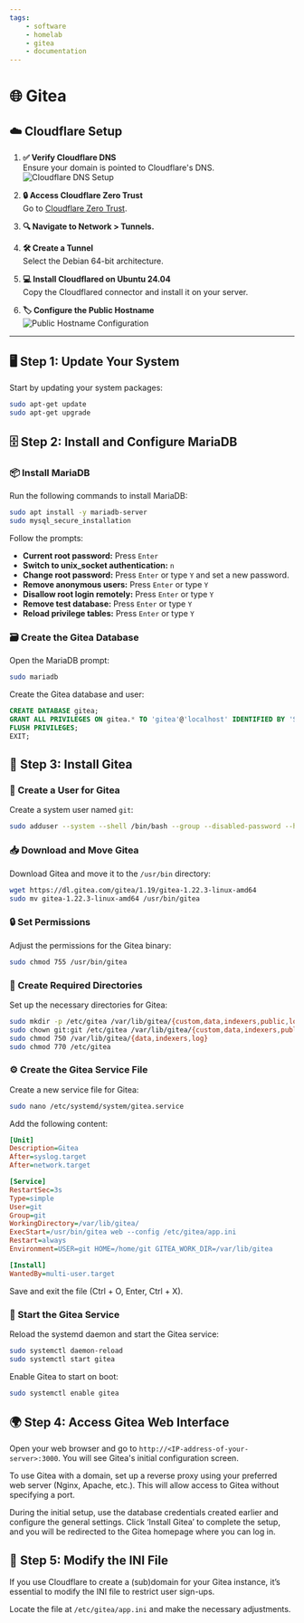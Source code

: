 ```yaml
---
tags:
    - software
    - homelab
    - gitea
    - documentation
---
```

# 🌐 Gitea

## ☁️ Cloudflare Setup

1. **✅ Verify Cloudflare DNS**  
   Ensure your domain is pointed to Cloudflare's DNS.  
   ![Cloudflare DNS Setup](https://github.com/user-attachments/assets/25d76502-6cfe-4c63-8c04-1a287376c9f8)

2. **🔒 Access Cloudflare Zero Trust**  
   Go to [Cloudflare Zero Trust](https://one.dash.cloudflare.com).

3. **🔍 Navigate to Network > Tunnels.**

4. **🛠️ Create a Tunnel**  
   Select the Debian 64-bit architecture.

5. **💻 Install Cloudflared on Ubuntu 24.04**  
   Copy the Cloudflared connector and install it on your server.

6. **🏷️ Configure the Public Hostname**  
   ![Public Hostname Configuration](https://github.com/user-attachments/assets/a1ce0a62-b72d-4d92-99b7-fb2f38f6cda7)

---

## 🖥️ Step 1: Update Your System

Start by updating your system packages:

```bash
sudo apt-get update
sudo apt-get upgrade
```

## 🗄️ Step 2: Install and Configure MariaDB

### 📦 Install MariaDB

Run the following commands to install MariaDB:

```bash
sudo apt install -y mariadb-server
sudo mysql_secure_installation
```

Follow the prompts:

- **Current root password:** Press `Enter`
- **Switch to unix_socket authentication:** `n`
- **Change root password:** Press `Enter` or type `Y` and set a new password.
- **Remove anonymous users:** Press `Enter` or type `Y`
- **Disallow root login remotely:** Press `Enter` or type `Y`
- **Remove test database:** Press `Enter` or type `Y`
- **Reload privilege tables:** Press `Enter` or type `Y`

### 🗃️ Create the Gitea Database

Open the MariaDB prompt:

```bash
sudo mariadb
```

Create the Gitea database and user:

```sql
CREATE DATABASE gitea;
GRANT ALL PRIVILEGES ON gitea.* TO 'gitea'@'localhost' IDENTIFIED BY 'Strong-Password';
FLUSH PRIVILEGES;
EXIT;
```

## 🚀 Step 3: Install Gitea

### 👤 Create a User for Gitea

Create a system user named `git`:

```bash
sudo adduser --system --shell /bin/bash --group --disabled-password --home /home/git git
```

### 📥 Download and Move Gitea

Download Gitea and move it to the `/usr/bin` directory:

```bash
wget https://dl.gitea.com/gitea/1.19/gitea-1.22.3-linux-amd64
sudo mv gitea-1.22.3-linux-amd64 /usr/bin/gitea
```

### 🔒 Set Permissions

Adjust the permissions for the Gitea binary:

```bash
sudo chmod 755 /usr/bin/gitea
```

### 📂 Create Required Directories

Set up the necessary directories for Gitea:

```bash
sudo mkdir -p /etc/gitea /var/lib/gitea/{custom,data,indexers,public,log}
sudo chown git:git /etc/gitea /var/lib/gitea/{custom,data,indexers,public,log}
sudo chmod 750 /var/lib/gitea/{data,indexers,log}
sudo chmod 770 /etc/gitea
```

### ⚙️ Create the Gitea Service File

Create a new service file for Gitea:

```bash
sudo nano /etc/systemd/system/gitea.service
```

Add the following content:

```ini
[Unit]
Description=Gitea
After=syslog.target
After=network.target

[Service]
RestartSec=3s
Type=simple
User=git
Group=git
WorkingDirectory=/var/lib/gitea/
ExecStart=/usr/bin/gitea web --config /etc/gitea/app.ini
Restart=always
Environment=USER=git HOME=/home/git GITEA_WORK_DIR=/var/lib/gitea

[Install]
WantedBy=multi-user.target
```

Save and exit the file (Ctrl + O, Enter, Ctrl + X).

### 🔄 Start the Gitea Service

Reload the systemd daemon and start the Gitea service:

```bash
sudo systemctl daemon-reload
sudo systemctl start gitea
```

Enable Gitea to start on boot:

```bash
sudo systemctl enable gitea
```

## 🌍 Step 4: Access Gitea Web Interface

Open your web browser and go to `http://<IP-address-of-your-server>:3000`. You will see Gitea's initial configuration screen.

To use Gitea with a domain, set up a reverse proxy using your preferred web server (Nginx, Apache, etc.). This will allow access to Gitea without specifying a port.

During the initial setup, use the database credentials created earlier and configure the general settings. Click ‘Install Gitea’ to complete the setup, and you will be redirected to the Gitea homepage where you can log in.

## 📝 Step 5: Modify the INI File

If you use Cloudflare to create a (sub)domain for your Gitea instance, it’s essential to modify the INI file to restrict user sign-ups.

Locate the file at `/etc/gitea/app.ini` and make the necessary adjustments.
